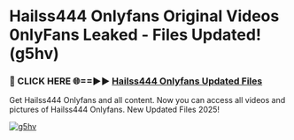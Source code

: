 # Hailss444 Onlyfans Original Videos 0nlyFans Leaked - Files Updated! (g5hv)

<h3>🔴 CLICK HERE 🌐==►► <a href="https://tinyurl.com/ehrbuxhb" rel="nofollow">Hailss444 Onlyfans Updated Files</a></h3>

Get Hailss444 Onlyfans and all content. Now you can access all videos and pictures of Hailss444 Onlyfans. New Updated Files 2025!

[![g5hv](https://i.imgur.com/lVYEuWS.gif)](https://tinyurl.com/ehrbuxhb)

